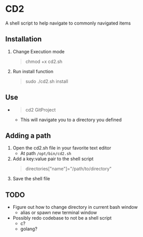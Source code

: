 # CD2

A shell script to help navigate to commonly navigated items

## Installation

1. Change Execution mode
   > chmod +x cd2.sh
2. Run install function
   > sudo ./cd2.sh install

## Use

* > cd2 GitProject
   * This will navigate you to a directory you defined

## Adding a path

1. Open the cd2.sh file in your favorite text editor
   * At path `/opt/bin/cd2.sh`
2. Add a key:value pair to the shell script
   > directories["name"]="/path/to/directory"
3. Save the shell file

## TODO

* Figure out how to change directory in current bash window
  * alias or spawn new terminal window
* Possibly redo codebase to not be a shell script
  * c?
  * golang?